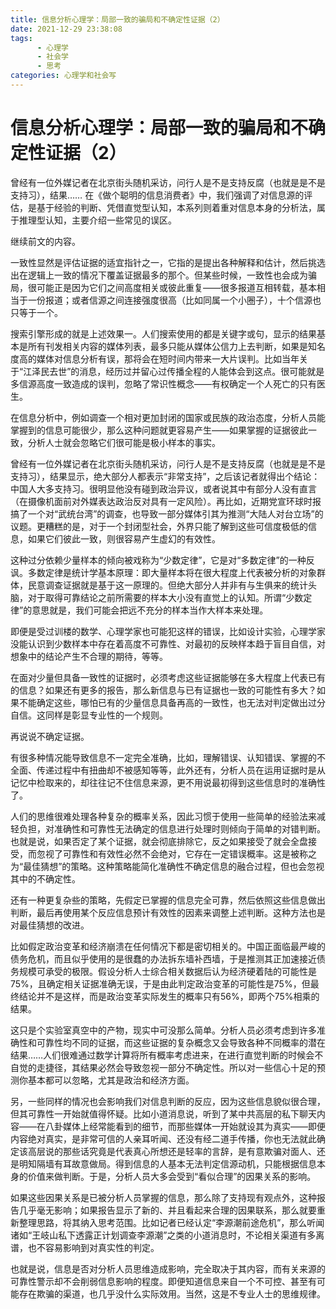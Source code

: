 ```yaml
---
title: 信息分析心理学：局部一致的骗局和不确定性证据（2）
date: 2021-12-29 23:38:08
tags:
      - 心理学
      - 社会学
      - 思考
categories: 心理学和社会写
---
```

#     信息分析心理学：局部一致的骗局和不确定性证据（2） #

曾经有一位外媒记者在北京街头随机采访，问行人是不是支持反腐（也就是是不是支持习），结果……
在《做个聪明的信息消费者》中，我们强调了对信息源的评估，是基于经验的判断、凭借直觉型认知，本系列则着重对信息本身的分析法，属于推理型认知，主要介绍一些常见的误区。

继续前文的内容。

一致性显然是评估证据的适宜指针之一，它指的是提出各种解释和估计，然后挑选出在逻辑上一致的情况下覆盖证据最多的那个。但某些时候，一致性也会成为骗局，很可能正是因为它们之间高度相关或彼此重复——很多报道互相转载，基本相当于一份报道；或者信源之间连接强度很高（比如同属一个小圈子），十个信源也只等于一个。

搜索引擎形成的就是上述效果一。人们搜索使用的都是关键字或句，显示的结果基本是所有刊发相关内容的媒体列表，最多只能从媒体公信力上去判断，如果是知名度高的媒体对信息分析有误，那将会在短时间内带来一大片误判。比如当年关于“江泽民去世”的消息，经历过并留心过传播全程的人能体会到这点。很可能就是多信源高度一致造成的误判，忽略了常识性概念——有权确定一个人死亡的只有医生。

在信息分析中，例如调查一个相对更加封闭的国家或民族的政治态度，分析人员能掌握到的信息可能很少，那么这种问题就更容易产生——如果掌握的证据彼此一致，分析人士就会忽略它们很可能是极小样本的事实。

曾经有一位外媒记者在北京街头随机采访，问行人是不是支持反腐（也就是是不是支持习），结果显示，绝大部分人都表示“非常支持”，之后该记者就得出个结论：中国人大多支持习。很明显他没有碰到政治异议，或者说其中有部分人没有直言（在摄像机面前对外媒表达政治反对具有一定风险）。再比如，近期党宣环球时报搞了一个对“武统台湾”的调查，也导致一部分媒体引其为推测“大陆人对台立场”的议题。更糟糕的是，对于一个封闭型社会，外界只能了解到这些可信度极低的信息，如果它们彼此一致，则很容易产生虚幻的有效性。

这种过分依赖少量样本的倾向被戏称为“少数定律”，它是对“多数定律”的一种反讽。多数定律是统计学基本原理：即大量样本将在很大程度上代表被分析的对象群体，民意调查证据就是基于这一原理的。但绝大部分人并非有与生俱来的统计头脑，对于取得可靠结论之前所需要的样本大小没有直觉上的认知。所谓“少数定律”的意思就是，我们可能会把远不充分的样本当作大样本来处理。

即便是受过训楼的数学、心理学家也可能犯这样的错误，比如设计实验，心理学家没能认识到少数样本中存在着高度不可靠性、对最初的反映样本趋于盲目自信，对想象中的结论产生不合理的期待，等等。

在面对少量但具备一致性的证据时，必须考虑这些证据能够在多大程度上代表已有的信息？如果还有更多的报告，那么新信息与已有证据也一致的可能性有多大？如果不能确定这些，哪怕已有的少量信息具备再高的一致性，也无法对判定做出过分自信。这同样是彰显专业性的一个规则。

再说说不确定证据。

有很多种情况能导致信息不一定完全准确，比如，理解错误、认知错误、掌握的不全面、传递过程中有扭曲却不被感知等等，此外还有，分析人员在运用证据时是从记忆中检取来的，却往往记不住信息来源，更不用说最初得到这些信息时的准确性了。

人们的思维很难处理各种复杂的概率关系，因此习惯于使用一些简单的经验法来减轻负担，对准确性和可靠性无法确定的信息进行处理时则倾向于简单的对错判断。也就是说，如果否定了某个证据，就会彻底排除它，反之如果接受了就会全盘接受，而忽视了可靠性和有效性必然不会绝对，它存在一定错误概率。这是被称之为“最佳猜想”的策略。这种策略能简化准确性不确定信息的融合过程，但也会忽视其中的不确定性。

还有一种更复杂些的策略，先假定已掌握的信息完全可靠，然后依照这些信息做出判断，最后再使用某个反应信息预计有效性的因素来调整上述判断。这种方法也是对最佳猜想的改进。

比如假定政治变革和经济崩溃在任何情况下都是密切相关的。中国正面临最严峻的债务危机，而且似乎使用的是很蠢的办法拆东墙补西墙，于是推测其正加速接近债务规模可承受的极限。假设分析人士综合相关数据后认为经济硬着陆的可能性是75%，且确定相关证据准确无误，于是由此判定政治变革的可能性是75%，但最终结论并不是这样，而是政治变革实际发生的概率只有56%，即两个75%相乘的结果。

这只是个实验室真空中的产物，现实中可没那么简单。分析人员必须考虑到许多准确性和可靠性均不同的证据，而这些证据的复杂概念又会导致各种不同概率的潜在结果……人们很难通过数学计算将所有概率考虑进来，在进行直觉判断的时候会不自觉的走捷径，其结果必然会导致忽视一部分不确定性。所以对一些信心十足的预测你基本都可以忽略，尤其是政治和经济方面。

另，一些同样的情况也会影响我们对信息判断的反应，因为这些信息貌似很合理，但其可靠性一开始就值得怀疑。比如小道消息说，听到了某中共高层的私下聊天内容——在八卦媒体上经常能看到的细节，而那些媒体一开始就设其为真实——即便内容绝对真实，是非常可信的人亲耳听闻、还没有经二道手传播，你也无法就此确定该高层说的那些话究竟是代表真心所想还是轻率的言辞，是有意欺骗对面人、还是明知隔墙有耳故意做局。得到信息的人基本无法判定信源动机，只能根据信息本身的价值来做判断。于是，分析人员大多会受到“看似合理”的因果关系的影响。

如果这些因果关系是已被分析人员掌握的信息，那么除了支持现有观点外，这种报告几乎毫无影响；如果报告显示了新的、并且看起来合理的因果联系，那么就要重新整理思路，将其纳入思考范围。比如记者已经认定“李源潮前途危机”，那么听闻诸如“王岐山私下透露正计划调查李源潮”之类的小道消息时，不论相关渠道有多离谱，也不容易影响到对真实性的判定。

也就是说，信息是否对分析人员思维造成影响，完全取决于其内容，而有关来源的可靠性警示却不会削弱信息影响的程度。即便知道信息来自一个不可控、甚至有可能存在欺骗的渠道，也几乎没什么实际效用。当然，这是不专业人士的思维规律。